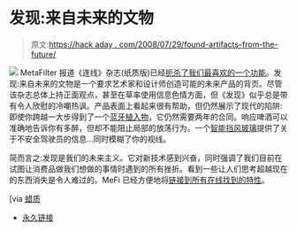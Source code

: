 # 发现:来自未来的文物

> 原文:[https://hack aday . com/2008/07/29/found-artifacts-from-the-future/](https://hackaday.com/2008/07/29/found-artifacts-from-the-future/)

![](../Images/ada654ef050ca8418b8f1133d2494fea.png)
MetaFilter 报道《连线》杂志(纸质版)已经[扼杀了我们最喜欢的一个功能](http://www.metafilter.com/73510/Artifacts-from-the-Future)。发现:来自未来的文物是一个要求艺术家和设计师创造可能的未来产品的背页。尽管该杂志总体上持正面观点，甚至在草率使用信息色情方面，但《发现》似乎总是带有令人欣慰的冷嘲热讽。产品表面上看起来很有帮助，但仍然展示了现代的陷阱:即使你跨越一大步得到了一个[蓝牙植入物](http://www.wired.com/wired/archive/14.10/images/found.jpg)，它仍然需要两年的合同。响应啤酒可以准确地告诉你有多醉，但却不能阻止局部的放荡行为。一个[智能挡风玻璃](http://www.wired.com/culture/culturereviews/magazine/16-01/found#)提供了关于不安全驾驶员的信息…同时模糊了你的视线。

简而言之:发现是我们的未来主义。它对新技术感到兴奋，同时强调了我们目前在试图让消费品做我们想做的事情时遇到的所有挫折。看到一些让人们思考超越现在的东西消失是令人难过的。MeFi 已经方便地将[链接到所有在线找到的特性](http://www.metafilter.com/73510/Artifacts-from-the-Future)。

[via [蜡质](http://waxy.org/links)

*   [永久链接](http://www.metafilter.com/73510/Artifacts-from-the-Future)